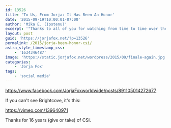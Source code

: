 ```yaml
---
id: 13526
title: 'To Us, From Jorja: It Has Been An Honor'
date: '2015-09-19T10:00:01-07:00'
author: 'Mika E. (Ipstenu)'
excerpt: '"Thanks to all of you for watching from time to time over the years and thanks for supporting me on this epic roller coaster ride."'
layout: post
guid: 'https://jorjafox.net/?p=13526'
permalink: /2015/jorja-been-honor-csi/
astra_style_timestamp_css:
    - '1634346487'
image: 'https://static.jorjafox.net/wordpress/2015/09/finale-again.jpg'
categories:
    - 'Jorja Fox'
tags:
    - 'social media'
---
```


https://www.facebook.com/JorjaFoxworldwide/posts/891105014272677

If you can't see Brightcove, it's this:

https://vimeo.com/139640971

Thanks for 16 years (give or take) of CSI.